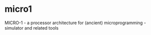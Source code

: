 # micro1
MICRO-1 - a processor architecture for (ancient) microprogramming - simulator and related tools 
